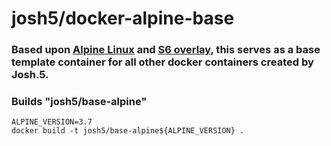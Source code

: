 
# josh5/docker-alpine-base

### Based upon [Alpine Linux](https://hub.docker.com/_/alpine/) and [S6 overlay](https://github.com/just-containers/s6-overlay), this serves as a base template container for all other docker containers created by Josh.5.

### Builds "josh5/base-alpine<VERSION>"

```
ALPINE_VERSION=3.7
docker build -t josh5/base-alpine${ALPINE_VERSION} .
```
